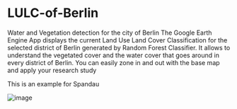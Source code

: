 # LULC-of-Berlin
Water and Vegetation detection for the city of Berlin
The Google Earth Engine App displays the current Land Use Land Cover Classification for the selected district of Berlin generated by Random Forest Classifier. It allows to understand the vegetated cover and the water cover that goes around in every district of Berlin. You can easily zone in and out with the base map and apply your research study

This is an example for Spandau

![image](https://github.com/user-attachments/assets/2e386066-fc5b-4ee4-95e9-df744d4e70fd)
